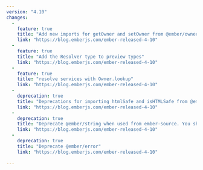 ```yaml
---
version: "4.10"
changes:
  -
    feature: true
    title: "Add new imports for getOwner and setOwner from @ember/owner and introduce new @ember/routing sub-modules"
    link: "https://blog.emberjs.com/ember-released-4-10"
  -
    feature: true
    title: "Add the Resolver type to preview types"
    link: "https://blog.emberjs.com/ember-released-4-10"
  -
    feature: true
    title: "resolve services with Owner.lookup"
    link: "https://blog.emberjs.com/ember-released-4-10"
  -
    deprecation: true
    title: "Deprecations for importing htmlSafe and isHTMLSafe from @ember/string. They have moved to @ember/template"
    link: "https://blog.emberjs.com/ember-released-4-10"
  -
    deprecation: true
    title: "Deprecate @ember/string when used from ember-source. You should use the @ember/string-addon"
    link: "https://blog.emberjs.com/ember-released-4-10"
  -
    deprecation: true
    title: "Deprecate @ember/error"
    link: "https://blog.emberjs.com/ember-released-4-10"

---
```

